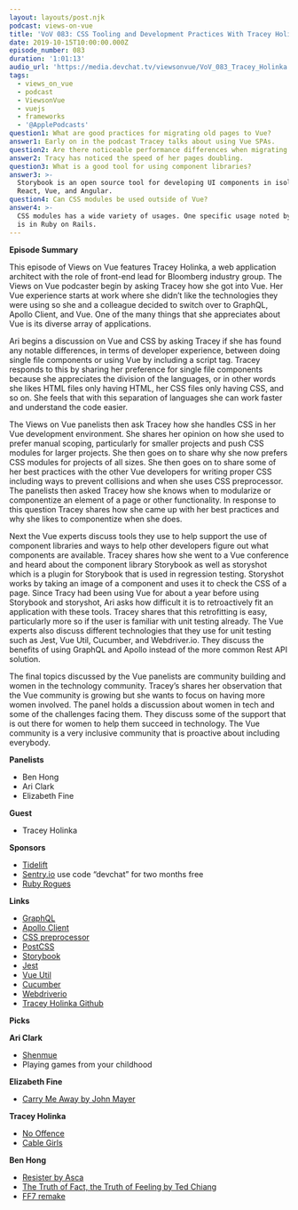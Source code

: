```yaml
---
layout: layouts/post.njk
podcast: views-on-vue
title: 'VoV 083: CSS Tooling and Development Practices With Tracey Holinka'
date: 2019-10-15T10:00:00.000Z
episode_number: 083
duration: '1:01:13'
audio_url: 'https://media.devchat.tv/viewsonvue/VoV_083_Tracey_Holinka.mp3'
tags:
  - views_on_vue
  - podcast
  - ViewsonVue
  - vuejs
  - frameworks
  - '@ApplePodcasts'
question1: What are good practices for migrating old pages to Vue?
answer1: Early on in the podcast Tracey talks about using Vue SPAs.
question2: Are there noticeable performance differences when migrating old pages to Vue?
answer2: Tracy has noticed the speed of her pages doubling.
question3: What is a good tool for using component libraries?
answer3: >-
  Storybook is an open source tool for developing UI components in isolation for
  React, Vue, and Angular.
question4: Can CSS modules be used outside of Vue?
answer4: >-
  CSS modules has a wide variety of usages. One specific usage noted by Tracey
  is in Ruby on Rails.
---
```

**Episode Summary**

This episode of Views on Vue features Tracey Holinka, a web application architect with the role of front-end lead for Bloomberg industry group. The Views on Vue podcaster begin by asking Tracey how she got into Vue. Her Vue experience starts at work where she didn’t like the technologies they were using so she and a colleague decided to switch over to GraphQL, Apollo Client, and Vue. One of the many things that she appreciates about Vue is its diverse array of applications.

 

Ari begins a discussion on Vue and CSS by asking Tracey if she has found any notable differences, in terms of developer experience, between doing single file components or using Vue by including a script tag. Tracey responds to this by sharing her preference for single file components because she appreciates the division of the languages, or in other words she likes HTML files only having HTML, her CSS files only having CSS, and so on. She feels that with this separation of languages she can work faster and understand the code easier.

 

The Views on Vue panelists then ask Tracey how she handles CSS in her Vue development environment. She shares her opinion on how she used to prefer manual scoping, particularly for smaller projects and push CSS modules for larger projects. She then goes on to share why she now prefers CSS modules for projects of all sizes. She then goes on to share some of her best practices with the other Vue developers for writing proper CSS including ways to prevent collisions and when she uses CSS preprocessor. The panelists then asked Tracey how she knows when to modularize or componentize an element of a page or other functionality. In response to this question Tracey shares how she came up with her best practices and why she likes to componentize when she does.

 

Next the Vue experts discuss tools they use to help support the use of component libraries and ways to help other developers figure out what components are available. Tracey shares how she went to a Vue conference and heard about the component library Storybook as well as storyshot which is a plugin for Storybook that is used in regression testing. Storyshot works by taking an image of a component and uses it to check the CSS of a page. Since Tracy had been using Vue for about a year before using Storybook and storyshot, Ari asks how difficult it is to retroactively fit an application with these tools. Tracey shares that this retrofitting is easy, particularly more so if the user is familiar with unit testing already. The Vue experts also discuss different technologies that they use for unit testing such as Jest, Vue Util, Cucumber, and Webdriver.io. They discuss the benefits of using GraphQL and Apollo instead of the more common Rest API solution.

 

The final topics discussed by the Vue panelists are community building and women in the technology community. Tracey’s shares her observation that the Vue community is growing but she wants to focus on having more women involved. The panel holds a discussion about women in tech and some of the challenges facing them. They discuss some of the support that is out there for women to help them succeed in technology. The Vue community is a very inclusive community that is proactive about including everybody.

 

 

**Panelists**



*   Ben Hong 
*   Ari Clark
*   Elizabeth Fine

**Guest**



*   Tracey Holinka 		

**Sponsors**



*   [Tidelift](https://tidelift.com/)
*   [Sentry.io](https://sentry.io/) use code “devchat” for two months free
*   [Ruby Rogues](https://devchat.tv/ruby-rogues/)

**Links**



*   [GraphQL](https://graphql.org/)
*   [Apollo Client](https://apollographql.com/)
*   [CSS preprocessor](https://developer.mozilla.org/en-US/docs/Glossary/CSS_preprocessor)
*   [PostCSS](https://postcss.org/)
*   [Storybook](https://storybook.js.org)
*   [Jest](https://jestjs.io/)
*   [Vue Util](https://vue-test-utils.vuejs.org/)
*   [Cucumber](https://cucumber.io/) 
*   [Webdriverio](https://webdriver.io/)
*   [Tracey Holinka Github](https://github.com/TraceyHolinka)

**Picks**

**Ari Clark**



*   [Shenmue](https://store.steampowered.com/app/758330/Shenmue_I__II/)
*   Playing games from your childhood

**Elizabeth Fine**



*   [Carry Me Away by John Mayer](https://open.spotify.com/track/6TL3MOcVW8i1UiJkvhpDbR?autoplay=true&v=T)

**Tracey Holinka**



*   [No Offence](https://www.amazon.com/gp/video/detail/B07MLBSF1Q/ref=atv_dl_rdr)
*   [Cable Girls](https://www.netflix.com/title/80100929)

**Ben Hong**



*   [Resister by Asca](https://open.spotify.com/track/1iXINMn3CMIR4o4qG6tVXz?autoplay=true&v=T)
*   [The Truth of Fact, the Truth of Feeling by Ted Chiang](https://www.goodreads.com/book/show/18455800-the-truth-of-fact-the-truth-of-feeling)
*   [FF7 remake](https://www.youtube.com/watch?v=4_qjybyni28)
